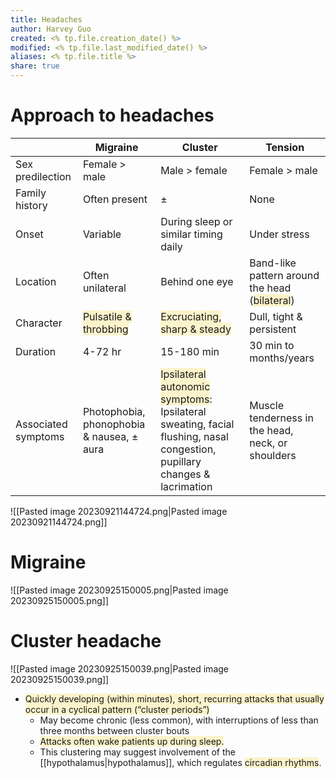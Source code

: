 ```yaml
---
title: Headaches
author: Harvey Guo
created: <% tp.file.creation_date() %>
modified: <% tp.file.last_modified_date() %>
aliases: <% tp.file.title %>
share: true
---
```

# Approach to headaches

|                     | Migraine                                                                     | Cluster                                                                                                                                                                         | Tension                                                                                              |
| ------------------- | ---------------------------------------------------------------------------- | ------------------------------------------------------------------------------------------------------------------------------------------------------------------------------- | ---------------------------------------------------------------------------------------------------- |
| Sex predilection    | Female > male                                                                | Male > female                                                                                                                                                                   | Female > male                                                                                        |
| Family history      | Often present                                                                | ±                                                                                                                                                                               | None                                                                                                 |
| Onset               | Variable                                                                     | During sleep or similar timing daily                                                                                                                                            | Under stress                                                                                         |
| Location            | Often unilateral                                                             | Behind one eye                                                                                                                                                                  | Band-like pattern around the head (<span style="background:rgba(240, 200, 0, 0.2)">bilateral</span>) |
| Character           | <span style="background:rgba(240, 200, 0, 0.2)">Pulsatile & throbbing</span> | <span style="background:rgba(240, 200, 0, 0.2)">Excruciating, sharp & steady</span>                                                                                             | Dull, tight & persistent                                                                             |
| Duration            | 4-72 hr                                                                      | 15-180 min                                                                                                                                                                      | 30 min to months/years                                                                               |
| Associated symptoms | Photophobia, phonophobia & nausea, ± aura                                    | <span style="background:rgba(240, 200, 0, 0.2)">Ipsilateral autonomic symptoms</span>: Ipsilateral sweating, facial flushing, nasal congestion, pupillary changes & lacrimation | Muscle tenderness in the head, neck, or shoulders                                                    |

![[Pasted image 20230921144724.png|Pasted image 20230921144724.png]]
# Migraine
![[Pasted image 20230925150005.png|Pasted image 20230925150005.png]]

# Cluster headache
![[Pasted image 20230925150039.png|Pasted image 20230925150039.png]]
- <span style="background:rgba(240, 200, 0, 0.2)">Quickly developing (within minutes), short, recurring attacks that usually occur in a cyclical pattern (“cluster periods”) </span>
	- May become chronic (less common), with interruptions of less than three months between cluster bouts 
	- <span style="background:rgba(240, 200, 0, 0.2)">Attacks often wake patients up during sleep.</span>
	- This clustering may suggest involvement of the [[hypothalamus|hypothalamus]], which regulates <span style="background:rgba(240, 200, 0, 0.2)">circadian rhythms</span>.